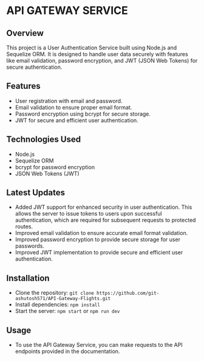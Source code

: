 # API GATEWAY SERVICE

## Overview
This project is a User Authentication Service built using Node.js and Sequelize ORM. It is designed to handle user data securely with features like email validation, password encryption, and JWT (JSON Web Tokens) for secure authentication.

## Features
- User registration with email and password.
- Email validation to ensure proper email format.
- Password encryption using bcrypt for secure storage.
- JWT for secure and efficient user authentication.

## Technologies Used
- Node.js
- Sequelize ORM
- bcrypt for password encryption
- JSON Web Tokens (JWT)

## Latest Updates
- Added JWT support for enhanced security in user authentication. This allows the server to issue tokens to users upon successful authentication, which are required for subsequent requests to protected routes.
- Improved email validation to ensure accurate email format validation.
- Improved password encryption to provide secure storage for user passwords.
- Improved JWT implementation to provide secure and efficient user authentication.

## Installation
- Clone the repository: `git clone https://github.com/git-ashutosh571/API-Gateway-Flights.git`
- Install dependencies: `npm install`
- Start the server: `npm start` or `npm run dev`

## Usage
- To use the API Gateway Service, you can make requests to the API endpoints provided in the documentation.
